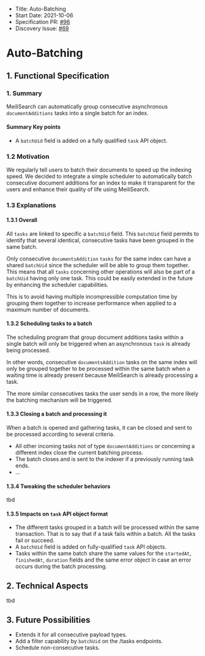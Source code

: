 - Title: Auto-Batching
- Start Date: 2021-10-06
- Specification PR: [#96](https://github.com/meilisearch/specifications/pull/96)
- Discovery Issue: [#69](https://github.com/meilisearch/product/issues/69)

# Auto-Batching

## 1. Functional Specification

### 1. Summary

MeiliSearch can automatically group consecutive asynchronous `documentAdditions` tasks into a single batch for an index.

#### Summary Key points

- A `batchUid` field is added on a fully qualified `task` API object.

### 1.2 Motivation

We regularly tell users to batch their documents to speed up the indexing speed. We decided to integrate a simple scheduler to automatically batch consecutive document additions for an index to make it transparent for the users and enhance their quality of life using MeiliSearch.

### 1.3 Explanations

#### 1.3.1 Overall

All `tasks` are linked to specific a `batchUid` field. This `batchUid` field permits to identify that several identical, consecutive tasks have been grouped in the same batch.

Only consecutive `documentsAddition` `tasks` for the same index can have a shared `batchUid` since the scheduler will be able to group them together. This means that all `tasks` concerning other operations will also be part of a `batchUid` having only one task. This could be easily extended in the future by enhancing the scheduler capabilities.

This is to avoid having multiple incompressible computation time by grouping them together to increase performance when applied to a maximum number of documents.

#### 1.3.2 Scheduling tasks to a batch

The scheduling program that group document additions tasks within a single batch will only be triggered when an asynchronous `task` is already being processed.

In other words, consecutive `documentsAddition` tasks on the same index will only be grouped together to be processed within the same batch when a waiting time is already present because MeiliSearch is already processing a task.

The more similar consecutives tasks the user sends in a row, the more likely the batching mechanism will be triggered.

#### 1.3.3 Closing a batch and processing it

When a batch is opened and gathering tasks, it can be closed and sent to be processed according to several criteria.

- All other incoming tasks not of type `documentAdditions` or concerning a different index close the current batching process.
- The batch closes and is sent to the indexer if a previously running task ends.
- ...

#### 1.3.4 Tweaking the scheduler behaviors
tbd

#### 1.3.5 Impacts on `task` API object format

- The different tasks grouped in a batch will be processed within the same transaction. That is to say that if a task fails within a batch. All the tasks fail or succeed.
- A `batchUid` field is added on fully-qualified `task` API objects.
- Tasks within the same batch share the same values for the `startedAt`, `finishedAt`, `duration` fields and the same error object in case an error occurs during the batch processing.

## 2. Technical Aspects
tbd

## 3. Future Possibilities

- Extends it for all consecutive payload types.
- Add a filter capability by `batchUid` on the /tasks endpoints.
- Schedule non-consecutive tasks.